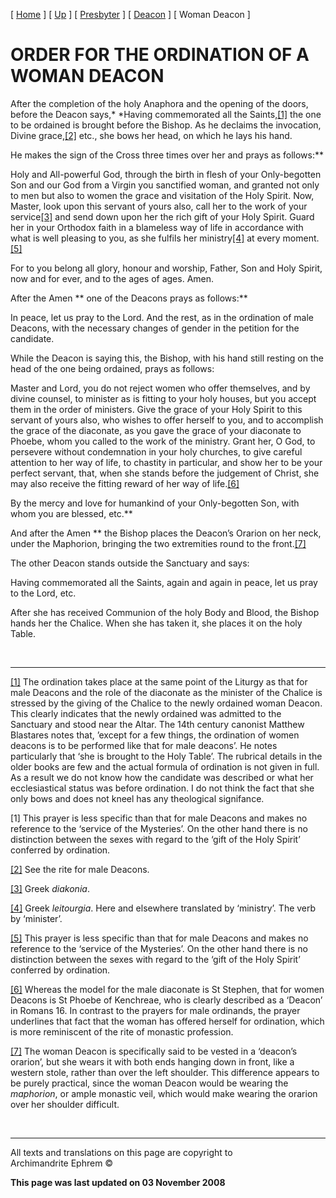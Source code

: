 \[ [Home](index.md) \] \[ [Up](ordinations.md) \]
\[ [Presbyter](presbyter.md) \] \[ [Deacon](deacon.md) \]
\[ Woman Deacon \]

# ORDER FOR THE ORDINATION OF A WOMAN DEACON

After the completion of the holy Anaphora and the opening of the doors,
before the Deacon says,* *Having commemorated all the
Saints,[\[1\]](#_ftn1) the one to be ordained is brought before the
Bishop. As he declaims the invocation, Divine grace,[\[2\]](#_ftn2)
etc., she bows her head, on which he lays his hand.

He makes the sign of the Cross three times over her and prays as
follows:**

Holy and All-powerful God, through the birth in flesh of your
Only-begotten Son and our God from a Virgin you sanctified woman, and
granted not only to men but also to women the grace and visitation of
the Holy Spirit. Now, Master, look upon this servant of yours also, call
her to the work of your service[\[3\]](#_ftn3) and send down upon her
the rich gift of your Holy Spirit. Guard her in your Orthodox faith in a
blameless way of life in accordance with what is well pleasing to you,
as she fulfils her ministry[\[4\]](#_ftn4) at every
moment.[\[5\]](#_ftn5)

For to you belong all glory, honour and worship, Father, Son and Holy
Spirit, now and for ever, and to the ages of ages. Amen.

After the Amen ** one of the Deacons prays as follows:**

In peace, let us pray to the Lord. And the rest, as in the ordination of
male Deacons, with the necessary changes of gender in the petition for
the candidate.

While the Deacon is saying this, the Bishop, with his hand still resting
on the head of the one being ordained, prays as follows:

Master and Lord, you do not reject women who offer themselves, and by
divine counsel, to minister as is fitting to your holy houses, but you
accept them in the order of ministers. Give the grace of your Holy
Spirit to this servant of yours also, who wishes to offer herself to
you, and to accomplish the grace of the diaconate, as you gave the grace
of your diaconate to Phoebe, whom you called to the work of the
ministry. Grant her, O God, to persevere without condemnation in your
holy churches, to give careful attention to her way of life, to chastity
in particular, and show her to be your perfect servant, that, when she
stands before the judgement of Christ, she may also receive the fitting
reward of her way of life.[\[6\]](#_ftn6)

By the mercy and love for humankind of your Only-begotten Son, with whom
you are blessed, etc.**

And after the Amen ** the Bishop places the Deacon’s Orarion on her
neck, under the Maphorion, bringing the two extremities round to the
front.[\[7\]](#_ftn7)

The other Deacon stands outside the Sanctuary and says:

Having commemorated all the Saints, again and again in peace, let us
pray to the Lord, etc.

After she has received Communion of the holy Body and Blood, the Bishop
hands her the Chalice. When she has taken it, she places it on the holy
Table.

 

-----

[\[1\]](#_ftnref1) The ordination takes place at the same point of the
Liturgy as that for male Deacons and the role of the diaconate as the
minister of the Chalice is stressed by the giving of the Chalice to the
newly ordained woman Deacon. This clearly indicates that the newly
ordained was admitted to the Sanctuary and stood near the Altar. The
14th century canonist Matthew Blastares notes that, ’except for a few
things, the ordination of women deacons is to be performed like that for
male deacons’. He notes particularly that ‘she is brought to the Holy
Table’. The rubrical details in the  older books are few and the actual
formula of ordination is not given in full. As a result we do not know
how the candidate was described or what her ecclesiastical status was
before ordination. I do not think the fact that she only bows and does
not kneel has any theological signifance.

\[1\] This prayer is less specific than that for male Deacons and makes
no reference to the ‘service of the Mysteries’. On the other hand there
is no distinction between the sexes with regard to the ‘gift of the Holy
Spirit’ conferred by ordination.

[\[2\]](#_ftnref2) See the rite for male Deacons.

[\[3\]](#_ftnref3) Greek *diakonia*.

[\[4\]](#_ftnref4) Greek *leitourgia*. Here and elsewhere translated by
‘ministry’. The verb by ‘minister’.

[\[5\]](#_ftnref5) This prayer is less specific than that for male
Deacons and makes no reference to the ‘service of the Mysteries’. On the
other hand there is no distinction between the sexes with regard to the
‘gift of the Holy Spirit’ conferred by ordination.

[\[6\]](#_ftnref6) Whereas the model for the male diaconate is St
Stephen, that for women Deacons is St Phoebe of Kenchreae, who is
clearly described as a ‘Deacon’ in Romans 16. In contrast to the prayers
for male ordinands, the prayer underlines that fact that the woman has
offered herself for ordination, which is more reminiscent of the rite of
monastic profession.

[\[7\]](#_ftnref7) The woman Deacon is specifically said to be vested in
a ‘deacon’s orarion’, but she wears it with both ends hanging down in
front, like a western stole, rather than over the left shoulder. This
difference appears to be purely practical, since the woman Deacon would
be wearing the *maphorion*, or ample monastic veil, which would make
wearing the orarion over her shoulder difficult. 

 

-----

All texts and translations on this page are copyright to  
Archimandrite Ephrem ©

**This page was last updated on 03 November 2008**

